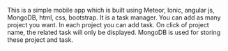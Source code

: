 

This is a simple mobile app which is built using Meteor, Ionic, angular js, MongoDB, html, css, bootstrap.
It is a task manager. You can add as many project you want. In each project you can add task. 
On click of project name, the related task will only be displayed. MongoDB is used for storing these project and task.
